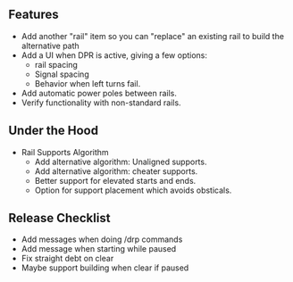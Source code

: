 ## Features

- Add another "rail" item so you can "replace" an existing rail to build the alternative path
- Add a UI when DPR is active, giving a few options:
    - rail spacing
    - Signal spacing
    - Behavior when left turns fail.
- Add automatic power poles between rails.
- Verify functionality with non-standard rails.

## Under the Hood

- Rail Supports Algorithm
    - Add alternative algorithm: Unaligned supports.
    - Add alternative algorithm: cheater supports.
    - Better support for elevated starts and ends.
    - Option for support placement which avoids obsticals.


## Release Checklist
- Add messages when doing /drp commands
- Add message when starting while paused
- Fix straight debt on clear
- Maybe support building when clear if paused
